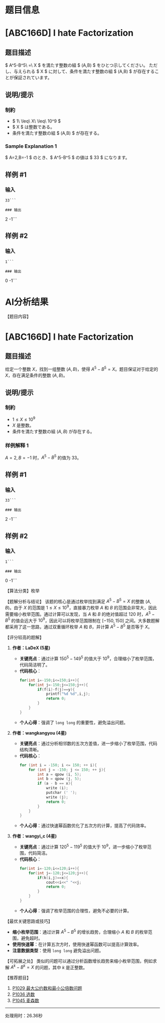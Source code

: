 # 题目信息

# [ABC166D] I hate Factorization

## 题目描述

[problemUrl]: https://atcoder.jp/contests/abc166/tasks/abc166_d

$ A^5-B^5\ =\ X $ を満たす整数の組 $ (A,B) $ をひとつ示してください。 ただし、与えられる $ X $ に対して、条件を満たす整数の組 $ (A,B) $ が存在することが保証されています。

## 说明/提示

### 制約

- $ 1\ \leq\ X\ \leq\ 10^9 $
- $ X $ は整数である。
- 条件を満たす整数の組 $ (A,B) $ が存在する。

### Sample Explanation 1

$ A=2,B=-1 $ のとき、$ A^5-B^5 $ の値は $ 33 $ になります。

## 样例 #1

### 输入

```
33```

### 输出

```
2 -1```

## 样例 #2

### 输入

```
1```

### 输出

```
0 -1```

# AI分析结果

【题目内容】
# [ABC166D] I hate Factorization

## 题目描述

给定一个整数 $X$，找到一组整数 $(A, B)$，使得 $A^5 - B^5 = X$。题目保证对于给定的 $X$，存在满足条件的整数 $(A, B)$。

## 说明/提示

### 制約

- $1 \leq X \leq 10^9$
- $X$ 是整数。
- 条件を満たす整数の組 $(A, B)$ が存在する。

### 样例解释 1

$A=2,B=-1$ 时，$A^5-B^5$ 的值为 $33$。

## 样例 #1

### 输入

```
33```

### 输出

```
2 -1```

## 样例 #2

### 输入

```
1```

### 输出

```
0 -1```

【算法分类】枚举

【题解分析与结论】
该题的核心是通过枚举找到满足 $A^5 - B^5 = X$ 的整数 $(A, B)$。由于 $X$ 的范围是 $1 \leq X \leq 10^9$，直接暴力枚举 $A$ 和 $B$ 的范围会非常大，因此需要缩小枚举范围。通过计算可以发现，当 $A$ 和 $B$ 的绝对值超过 120 时，$A^5 - B^5$ 的值会远大于 $10^9$，因此可以将枚举范围限制在 $[-150, 150]$ 之间。大多数题解都采用了这一思路，通过双重循环枚举 $A$ 和 $B$，并计算 $A^5 - B^5$ 是否等于 $X$。

【评分较高的题解】

1. **作者：LaDeX (5星)**
   - **关键亮点**：通过计算 $150^5 - 149^5$ 的值大于 $10^9$，合理缩小了枚举范围，代码简洁明了。
   - **代码核心**：
     ```cpp
     for(int i=-150;i<=150;i++){
         for(int j=-150;j<=150;j++){
             if(f(i)-f(j)==y){
                 printf("%d %d",i,j);
                 return 0;
             }
         }
     }
     ```
   - **个人心得**：强调了 `long long` 的重要性，避免溢出问题。

2. **作者：wangkangyou (4星)**
   - **关键亮点**：通过分析相邻数的五次方差值，进一步缩小了枚举范围，代码结构清晰。
   - **代码核心**：
     ```cpp
     for (int i = -150; i <= 150; ++ i){
         for (int j = -150; j <= 150; ++ j){
             int a = qpow (i, 5);
             int b = qpow (j, 5);
             if (a - b == x){
                 write (i);
                 putchar (' ');
                 write (j);
                 return 0;
             }
         }
     }
     ```
   - **个人心得**：通过快速幂函数优化了五次方的计算，提高了代码效率。

3. **作者：wangyi_c (4星)**
   - **关键亮点**：通过计算 $120^5 - 119^5$ 的值大于 $10^9$，进一步缩小了枚举范围，代码简洁。
   - **代码核心**：
     ```cpp
     for(int i=-120;i<=120;i++){
         for(int j=-120;j<=120;j++){
             if(k(i,j)==x){
                 cout<<i<<" "<<j;
                 return 0;
             }
         }
     }
     ```
   - **个人心得**：强调了枚举范围的合理性，避免不必要的计算。

【最优关键思路或技巧】
- **缩小枚举范围**：通过计算 $A^5 - B^5$ 的增长趋势，合理缩小 $A$ 和 $B$ 的枚举范围，避免超时。
- **使用快速幂**：在计算五次方时，使用快速幂函数可以提高计算效率。
- **注意数据类型**：使用 `long long` 避免溢出问题。

【可拓展之处】
类似的问题可以通过分析函数增长趋势来缩小枚举范围，例如求解 $A^k - B^k = X$ 的问题，其中 $k$ 是正整数。

【推荐题目】
1. [P1029 最大公约数和最小公倍数问题](https://www.luogu.com.cn/problem/P1029)
2. [P1036 选数](https://www.luogu.com.cn/problem/P1036)
3. [P1045 麦森数](https://www.luogu.com.cn/problem/P1045)

---
处理用时：26.36秒